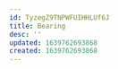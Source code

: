 ```yaml
---
id: TyzegZ9TNPWFUIHHLUf6J
title: Bearing
desc: ''
updated: 1639762693868
created: 1639762693868
---
```


